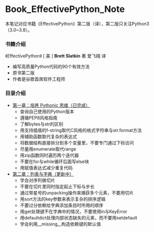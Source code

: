 # Book_EffectivePython_Note

本笔记对应书籍《EffectivePython》第二版（译），第二版只关注Python3（3.0\~3.8）。

### 书籍介绍

《EffectivePython》 [ 美 ] **Brett Slatkin** 著 爱飞翔 译  
- 编写高质量Python代码的90个有效方法  
- 原书第二版
- 作者是谷歌首席软件工程师

### 目录介绍

- [第一章：培养 Pythonic 思维（已完成）](./1.培养Pythonic思维.md)
  - 查询自己使用的Python版本
  - 遵循PEP8风格指南
  - 了解bytes与str的区别
  - 用支持插值的f-string取代C风格的格式字符串与str.format方法
  - 用辅助函数取代复杂的表达式
  - 将数据结构直接拆分到多个变量里，不要专门通过下标访问
  - 尽量用enumerate取代range
  - 用zip函数同时遍历两个迭代器
  - 不要在for与while循环后面写else块
  - 用赋值表达式减少重复代码
- [第二章：列表与字典（更新中）](./2.列表与字典.md)
  - 学会对序列做切片
  - 不要在切片里同时指定起止下标与步长
  - 通过带星号的unpacking操作来捕获多个元素，不要用切片
  - 用sort方法的key参数来表示复杂的排序逻辑
  - 不要过分依赖给字典添加条目时所用的顺序
  - 用get处理键不在字典中的情况，不要使用in与KeyError
  - 用defaultdict处理内部状态缺失的元素，而不要用setdefault
  - 学会利用__missing__构造依赖键的默认值